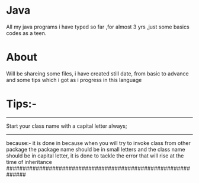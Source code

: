 # Java
All my java programs i have typed so far ,for almost 3 yrs ,just some basics codes as a teen.
# About
Will be shareing some files, i have created still date, from basic to advance and some tips which i got as i progress in this language
# Tips:-
***************************************************
Start your class name with a capital letter always;
***************************************************
because:-
it is done in because when you will try to invoke class from other package the package name should be in small letters and the class name should be in capital letter, it is done to tackle the error that will rise at the time of inheritance
##############################################################
